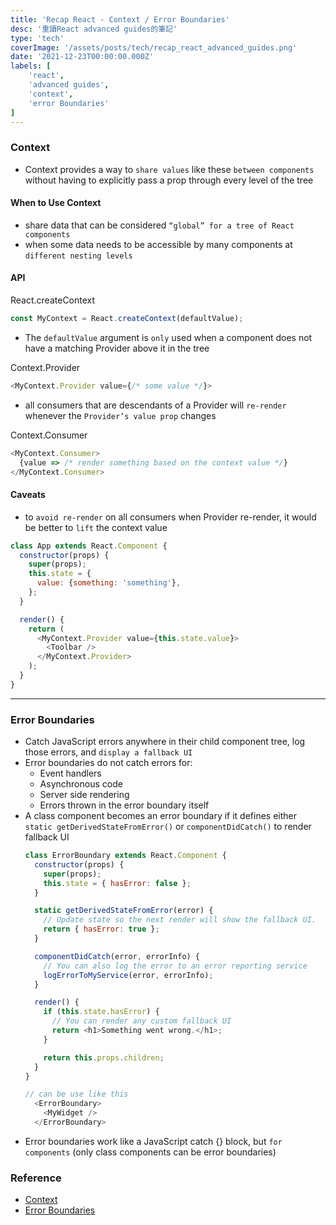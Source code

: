 ```yaml
---
title: 'Recap React - Context / Error Boundaries'
desc: '重讀React advanced guides的筆記'
type: 'tech'
coverImage: '/assets/posts/tech/recap_react_advanced_guides.png'
date: '2021-12-23T00:00:00.000Z'
labels: [
    'react',
    'advanced guides',
    'context',
    'error Boundaries'
]
---
```


### Context

- Context provides a way to `share values` like these `between components` without having to explicitly pass a prop through every level of the tree

#### When to Use Context

- share data that can be considered `“global” for a tree of React components`
- when some data needs to be accessible by many components at `different nesting levels`

#### API

React.createContext
```javascript
const MyContext = React.createContext(defaultValue);
```
- The `defaultValue` argument is `only` used when a component does not have a matching Provider above it in the tree

Context.Provider
```javascript
<MyContext.Provider value={/* some value */}>
```
- all consumers that are descendants of a Provider will `re-render` whenever the `Provider’s value prop` changes

Context.Consumer
```javascript
<MyContext.Consumer>
  {value => /* render something based on the context value */}
</MyContext.Consumer>
```

#### Caveats

- to `avoid re-render` on all consumers when Provider re-render, it would be better to `lift` the context value

```javascript
class App extends React.Component {
  constructor(props) {
    super(props);
    this.state = {
      value: {something: 'something'},
    };
  }

  render() {
    return (
      <MyContext.Provider value={this.state.value}>
        <Toolbar />
      </MyContext.Provider>
    );
  }
}
```

***

### Error Boundaries

- Catch JavaScript errors anywhere in their child component tree, log those errors, and `display a fallback UI`
- Error boundaries do not catch errors for:
  - Event handlers
  - Asynchronous code
  - Server side rendering
  - Errors thrown in the error boundary itself
- A class component becomes an error boundary if it defines either `static getDerivedStateFromError()` or `componentDidCatch()` to render fallback UI
  ```javascript
  class ErrorBoundary extends React.Component {
    constructor(props) {
      super(props);
      this.state = { hasError: false };
    }

    static getDerivedStateFromError(error) {
      // Update state so the next render will show the fallback UI.
      return { hasError: true };
    }

    componentDidCatch(error, errorInfo) {
      // You can also log the error to an error reporting service
      logErrorToMyService(error, errorInfo);
    }

    render() {
      if (this.state.hasError) {
        // You can render any custom fallback UI
        return <h1>Something went wrong.</h1>;
      }

      return this.props.children; 
    }
  }

  // can be use like this
    <ErrorBoundary>
      <MyWidget />
    </ErrorBoundary>
  ```
- Error boundaries work like a JavaScript catch {} block, but `for components` (only class components can be error boundaries)

### Reference
- <a href='https://reactjs.org/docs/context.html' target="_blank">Context</a>
- <a href='https://reactjs.org/docs/error-boundaries.html' target="_blank">Error Boundaries</a>